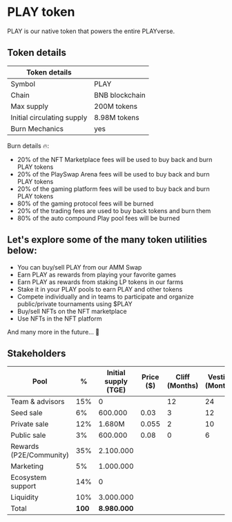 # PLAY token

PLAY is our native token that powers the entire PLAYverse.

## Token details

| Token details | |
|---|---|
| Symbol | PLAY |
| Chain | BNB blockchain |
| Max supply | 200M tokens | 
| Initial circulating supply | 8.98M tokens | 
| Burn Mechanics | yes | 

Burn details 🔥:
* 20% of the NFT Marketplace fees will be used to buy back and burn PLAY tokens 
* 20% of the PlaySwap Arena fees will be used to buy back and burn PLAY tokens
* 20% of the gaming platform fees will be used to buy back and burn PLAY tokens
* 80% of the gaming protocol fees will be burned
* 20% of the trading fees are used to buy back tokens and burn them 
* 80% of the auto compound Play pool fees will be burned

## Let's explore some of the many token utilities below:
* You can buy/sell PLAY from our AMM Swap
* Earn PLAY as rewards from playing your favorite games
* Earn PLAY as rewards from staking LP tokens in our farms
* Stake it in your PLAY pools to earn PLAY and other tokens
* Compete individually and in teams to participate and organize public/private tournaments using $PLAY
* Buy/sell NFTs on the NFT marketplace
* Use NFTs in the NFT platform

And many more in the future... 🚀


## Stakeholders

| Pool | % | Initial supply (TGE) | Price ($) | Cliff (Months) | Vesting (Months) | Total (PLAY) |
|---|---|---|---|---|----|----|
| Team & advisors | 15% | 0 |  | 12 | 24| 30.000.000|
| Seed sale | 6% | 600.000 | 0.03 |3|12| 12.000.000|
| Private sale | 12% | 1.680M | 0.055 |2|10|24.000.000|
| Public sale | 3%  | 600.000 | 0.08|0|6|6.000.000|
| Rewards (P2E/Community) | 35% | 2.100.000 |  |||70.000.000|
| Marketing | 5% | 1.000.000 |  |||10.000.000|
| Ecosystem support | 14% | 0 |  |||28.000.000|
| Liquidity | 10% | 3.000.000 |  |||20.000.000|
|Total|**100**|**8.980.000**||||**200.000.000**|




